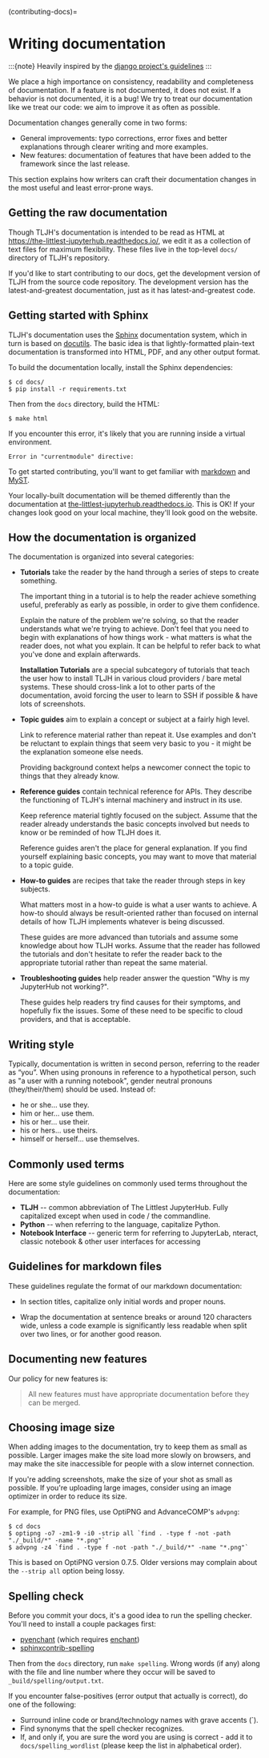 (contributing-docs)=

# Writing documentation

:::{note}
Heavily inspired by the
[django project's guidelines](https://docs.djangoproject.com/en/dev/internals/contributing/writing-documentation/)
:::

We place a high importance on consistency, readability and completeness of documentation.
If a feature is not documented, it does not exist. If a behavior is not documented,
it is a bug! We try to treat our
documentation like we treat our code: we aim to improve it as often as
possible.

Documentation changes generally come in two forms:

- General improvements: typo corrections, error fixes and better
  explanations through clearer writing and more examples.
- New features: documentation of features that have been added to the
  framework since the last release.

This section explains how writers can craft their documentation changes
in the most useful and least error-prone ways.

## Getting the raw documentation

Though TLJH's documentation is intended to be read as HTML at
<https://the-littlest-jupyterhub.readthedocs.io/>, we edit it as a collection of text files for
maximum flexibility. These files live in the top-level `docs/` directory of
TLJH's repository.

If you'd like to start contributing to our docs, get the development version of
TLJH from the source code repository. The development version has the
latest-and-greatest documentation, just as it has latest-and-greatest code.

## Getting started with Sphinx

TLJH's documentation uses the [Sphinx](http://sphinx-doc.org/) documentation system, which in turn
is based on [docutils](http://docutils.sourceforge.net/). The basic idea is that lightly-formatted plain-text
documentation is transformed into HTML, PDF, and any other output format.

To build the documentation locally, install the Sphinx dependencies:

```console
$ cd docs/
$ pip install -r requirements.txt
```

Then from the `docs` directory, build the HTML:

```console
$ make html
```

If you encounter this error, it's likely that you are running inside a virtual environment.

```console
Error in "currentmodule" directive:
```

To get started contributing, you'll want to get familiar with [markdown](https://commonmark.org/help/) and [MyST](https://myst-parser.readthedocs.io).

Your locally-built documentation will be themed differently than the
documentation at [the-littlest-jupyterhub.readthedocs.io](https://the-littlest-jupyterhub.readthedocs.io).
This is OK! If your changes look good on your local machine, they'll look good
on the website.

## How the documentation is organized

The documentation is organized into several categories:

- **Tutorials** take the reader by the hand through a series
  of steps to create something.

  The important thing in a tutorial is to help the reader achieve something
  useful, preferably as early as possible, in order to give them confidence.

  Explain the nature of the problem we're solving, so that the reader
  understands what we're trying to achieve. Don't feel that you need to begin
  with explanations of how things work - what matters is what the reader does,
  not what you explain. It can be helpful to refer back to what you've done and
  explain afterwards.

  **Installation Tutorials** are a special subcategory of tutorials that
  teach the user how to install TLJH in various cloud providers / bare metal
  systems. These should cross-link a lot to other parts of the documentation,
  avoid forcing the user to learn to SSH if possible & have lots of screenshots.

- **Topic guides** aim to explain a concept or subject at a
  fairly high level.

  Link to reference material rather than repeat it. Use examples and don't be
  reluctant to explain things that seem very basic to you - it might be the
  explanation someone else needs.

  Providing background context helps a newcomer connect the topic to things
  that they already know.

- **Reference guides** contain technical reference for APIs.
  They describe the functioning of TLJH's internal machinery and instruct in
  its use.

  Keep reference material tightly focused on the subject. Assume that the
  reader already understands the basic concepts involved but needs to know or
  be reminded of how TLJH does it.

  Reference guides aren't the place for general explanation. If you find
  yourself explaining basic concepts, you may want to move that material to a
  topic guide.

- **How-to guides** are recipes that take the reader through
  steps in key subjects.

  What matters most in a how-to guide is what a user wants to achieve.
  A how-to should always be result-oriented rather than focused on internal
  details of how TLJH implements whatever is being discussed.

  These guides are more advanced than tutorials and assume some knowledge about
  how TLJH works. Assume that the reader has followed the tutorials and don't
  hesitate to refer the reader back to the appropriate tutorial rather than
  repeat the same material.

- **Troubleshooting guides** help reader answer the question "Why is my JupyterHub
  not working?".

  These guides help readers try find causes for their symptoms, and hopefully fix
  the issues. Some of these need to be specific to cloud providers, and that is
  acceptable.

## Writing style

Typically, documentation is written in second person, referring to the reader as “you”.
When using pronouns in reference to a hypothetical person, such as "a user with
a running notebook", gender neutral pronouns (they/their/them) should be used.
Instead of:

- he or she... use they.
- him or her... use them.
- his or her... use their.
- his or hers... use theirs.
- himself or herself... use themselves.

## Commonly used terms

Here are some style guidelines on commonly used terms throughout the
documentation:

- **TLJH** -- common abbreviation of The Littlest JupyterHub. Fully
  capitalized except when used in code / the commandline.
- **Python** -- when referring to the language, capitalize Python.
- **Notebook Interface** -- generic term for referring to JupyterLab,
  nteract, classic notebook & other user interfaces for accessing

## Guidelines for markdown files

These guidelines regulate the format of our markdown
documentation:

- In section titles, capitalize only initial words and proper nouns.

- Wrap the documentation at sentence breaks or around 120 characters wide, unless a code example
  is significantly less readable when split over two lines, or for another
  good reason.

## Documenting new features

Our policy for new features is:

> All new features must have appropriate documentation before they
> can be merged.

## Choosing image size

When adding images to the documentation, try to keep them as small as possible.
Larger images make the site load more slowly on browsers, and may make the site
inaccessible for people with a slow internet connection.

If you're adding screenshots, make the size of your shot as small as possible.
If you're uploading large images, consider using an image optimizer in order
to reduce its size.

For example, for PNG files, use OptiPNG and AdvanceCOMP's `advpng`:

```console
$ cd docs
$ optipng -o7 -zm1-9 -i0 -strip all `find . -type f -not -path "./_build/*" -name "*.png"`
$ advpng -z4 `find . -type f -not -path "./_build/*" -name "*.png"`
```

This is based on OptiPNG version 0.7.5. Older versions may complain about the
`--strip all` option being lossy.

## Spelling check

Before you commit your docs, it's a good idea to run the spelling checker.
You'll need to install a couple packages first:

- [pyenchant](https://pypi.org/project/pyenchant/) (which requires
  [enchant](https://www.abisource.com/projects/enchant/))
- [sphinxcontrib-spelling](https://pypi.org/project/sphinxcontrib-spelling/)

Then from the `docs` directory, run `make spelling`. Wrong words (if any)
along with the file and line number where they occur will be saved to
`_build/spelling/output.txt`.

If you encounter false-positives (error output that actually is correct), do
one of the following:

- Surround inline code or brand/technology names with grave accents (\`).
- Find synonyms that the spell checker recognizes.
- If, and only if, you are sure the word you are using is correct - add it
  to `docs/spelling_wordlist` (please keep the list in alphabetical order).
